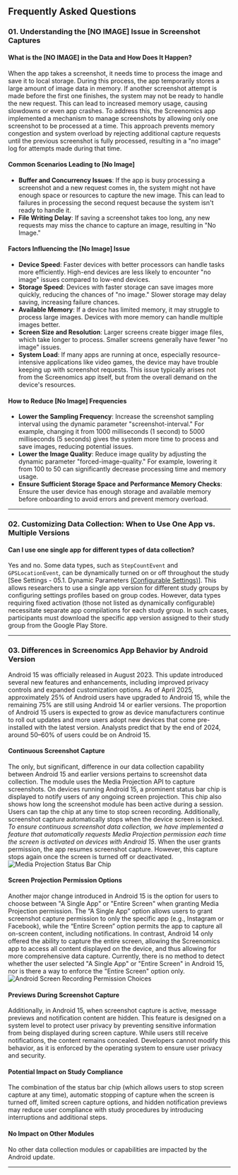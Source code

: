 ## Frequently Asked Questions


### 01. Understanding the [NO IMAGE] Issue in Screenshot Captures

#### What is the [NO IMAGE] in the Data and How Does It Happen?
When the app takes a screenshot, it needs time to process the image and save it to local storage. During this process, the app temporarily stores a large amount of image data in memory. If another screenshot attempt is made before the first one finishes, the system may not be ready to handle the new request. This can lead to increased memory usage, causing slowdowns or even app crashes. To address this, the Screenomics app implemented a mechanism to manage screenshots by allowing only one screenshot to be processed at a time. This approach prevents memory congestion and system overload by rejecting additional capture requests until the previous screenshot is fully processed, resulting in a "no image" log for attempts made during that time.

#### Common Scenarios Leading to [No Image]
* **Buffer and Concurrency Issues**: If the app is busy processing a screenshot and a new request comes in, the system might not have enough space or resources to capture the new image. This can lead to failures in processing the second request because the system isn't ready to handle it.
* **File Writing Delay**: If saving a screenshot takes too long, any new requests may miss the chance to capture an image, resulting in "No Image."

#### Factors Influencing the [No Image] Issue
* **Device Speed**: Faster devices with better processors can handle tasks more efficiently. High-end devices are less likely to encounter "no image" issues compared to low-end devices.
* **Storage Speed**: Devices with faster storage can save images more quickly, reducing the chances of "no image." Slower storage may delay saving, increasing failure chances.
* **Available Memory**: If a device has limited memory, it may struggle to process large images. Devices with more memory can handle multiple images better.
* **Screen Size and Resolution**: Larger screens create bigger image files, which take longer to process. Smaller screens generally have fewer "no image" issues.
* **System Load**: If many apps are running at once, especially resource-intensive applications like video games, the device may have trouble keeping up with screenshot requests. This issue typically arises not from the Screenomics app itself, but from the overall demand on the device's resources.

#### How to Reduce [No Image] Frequencies
* **Lower the Sampling Frequency**: Increase the screenshot sampling interval using the dynamic parameter "screenshot-interval." For example, changing it from 1000 milliseconds (1 second) to 5000 milliseconds (5 seconds) gives the system more time to process and save images, reducing potential issues.
* **Lower the Image Quality**: Reduce image quality by adjusting the dynamic parameter "forced-image-quality." For example, lowering it from 100 to 50 can significantly decrease processing time and memory usage.
* **Ensure Sufficient Storage Space and Performance Memory Checks**: Ensure the user device has enough storage and available memory before onboarding to avoid errors and prevent memory overload.

---

### 02. Customizing Data Collection: When to Use One App vs. Multiple Versions

#### Can I use one single app for different types of data collection? 
Yes and no. Some data types, such as `StepCountEvent` and `GPSLocationEvent`, can be dynamically turned on or off throughout the study [See Settings - 05.1. Dynamic Parameters [(Configurable Settings)](../01_Firebase/05_Settings.md)]. This allows researchers to use a single app version for different study groups by configuring settings profiles based on group codes. However, data types requiring fixed activation (those not listed as dynamically configurable) necessitate separate app compilations for each study group. In such cases, participants must download the specific app version assigned to their study group from the Google Play Store.

---

### 03. Differences in Screenomics App Behavior by Android Version

Android 15 was officially released in August 2023. This update introduced several new features and enhancements, including improved privacy controls and expanded customization options. As of April 2025, approximately 25% of Android users have upgraded to Android 15, while the remaining 75% are still using Android 14 or earlier versions. The proportion of Android 15 users is expected to grow as device manufacturers continue to roll out updates and more users adopt new devices that come pre-installed with the latest version. Analysts predict that by the end of 2024, around 50–60% of users could be on Android 15.

#### Continuous Screenshot Capture
The only, but significant, difference in our data collection capability between Android 15 and earlier versions pertains to screenshot data collection. The module uses the Media Projection API to capture screenshots. On devices running Android 15, a prominent status bar chip is displayed to notify users of any ongoing screen projection. This chip also shows how long the screenshot module has been active during a session. Users can tap the chip at any time to stop screen recording. Additionally, screenshot capture automatically stops when the device screen is locked. _To ensure continuous screenshot data collection, we have implemented a feature that automatically requests Media Projection permission each time the screen is activated on devices with Android 15_. When the user grants permission, the app resumes screenshot capture. However, this capture stops again once the screen is turned off or deactivated.
![Media Projection Status Bar Chip](https://developer.android.com/static/media/images/grow/media_projection_status_bar_chip.png)

#### Screen Projection Permission Options
Another major change introduced in Android 15 is the option for users to choose between "A Single App" or "Entire Screen" when granting Media Projection permission. The “A Single App” option allows users to grant screenshot capture permission to only the specific app (e.g., Instagram or Facebook), while the “Entire Screen” option permits the app to capture all on-screen content, including notifications. In contrast, Android 14 only offered the ability to capture the entire screen, allowing the Screenomics app to access all content displayed on the device, and thus allowing for more comprehensive data capture. Currently, there is no method to detect whether the user selected "A Single App" or "Entire Screen" in Android 15, nor is there a way to enforce the "Entire Screen" option only.
![Android Screen Recording Permission Choices](https://www.digitaltrends.com/wp-content/uploads/2024/11/android-record-screen.jpeg?resize=1200%2C720&p=1)

#### Previews During Screenshot Capture
Additionally, in Android 15, when screenshot capture is active, message previews and notification content are hidden. This feature is designed on a system level to protect user privacy by preventing sensitive information from being displayed during screen capture. While users still receive notifications, the content remains concealed. Developers cannot modify this behavior, as it is enforced by the operating system to ensure user privacy and security.

#### Potential Impact on Study Compliance
The combination of the status bar chip (which allows users to stop screen capture at any time), automatic stopping of capture when the screen is turned off, limited screen capture options, and hidden notification previews may reduce user compliance with study procedures by introducing interruptions and additional steps.

#### No Impact on Other Modules
No other data collection modules or capabilities are impacted by the Android update. 

---


















